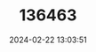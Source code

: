 ---
title: "136463"
category: "Petrogale purpureicollis"
draft: false
date: 2024-02-22 13:03:51
languages:
  English: ["Purple-necked Rock Wallaby"]
---